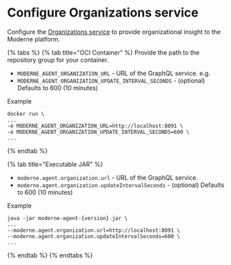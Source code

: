 # Configure Organizations service

Configure the [Organizations service](/architecture/organizations-service.md) to provide organizational insight to the Moderne platform.

{% tabs %}
{% tab title="OCI Container" %}
Provide the path to the repository group for your container.

* `MODERNE_AGENT_ORGANIZATION_URL` - URL of the GraphQL service. e.g.&#x20;
* `MODERNE_AGENT_ORGANIZATION_UPDATE_INTERVAL_SECONDS` - (optional) Defaults to 600 (10 minutes)

Example

```
docker run \
...
-e MODERNE_AGENT_ORGANIZATION_URL=http://localhost:8091 \
-e MODERNE_AGENT_ORGANIZATION_UPDATE_INTERVAL_SECONDS=600 \
...
```
{% endtab %}

{% tab title="Executable JAR" %}
* `moderne.agent.organization.url` - URL of the GraphQL service.
* `moderne.agent.organization.updateIntervalSeconds` -  (optional) Defaults to 600 (10 minutes)

Example

```
java -jar moderne-agent-{version}.jar \
...
--moderne.agent.organization.url=http://localhost:8091 \
--moderne.agent.organization.updateIntervalSeconds=600 \
...
```
{% endtab %}
{% endtabs %}

